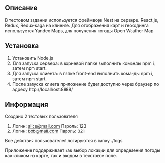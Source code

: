 ## Описание

В тестовом задании используется фреймворк Nest на сервере. React.js, Redux, Redux-saga на клиенте.
Для отображения карт и геокодинга используется Yandex Maps, для получения погоды Open Weather Map

## Установка

1.  Установить Node.js
2.  Для запуска сервeра: в корневой папке выполнить команды npm i, затем npm start.
3.  Для запуска клиента: в папке front-end выполнить команды npm i, затем npm start.
4.  После запуска клиета приложение будет доступно через браузер по адресу http://localhost:8888/

## Информация

Создано 2 тестовых пользователя

1.  Логин: alice@mail.com Пароль: 123
2.  Логин: bob@mail.com Пароль: 321

Все действия пользователей логируются в папку ./logs

Приложение поддерживает как выбор локации для определения погоды как кликом на карте, так и вводом в текстовое поле.
